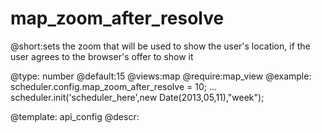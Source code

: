 map_zoom_after_resolve
=============

@short:sets the zoom that will be used to show the user's location, if the user agrees to the browser's offer to show it
	

@type: number
@default:15
@views:map
@require:map_view
@example:
scheduler.config.map_zoom_after_resolve = 10;
...
scheduler.init('scheduler_here',new Date(2013,05,11),"week");

@template:	api_config
@descr:


